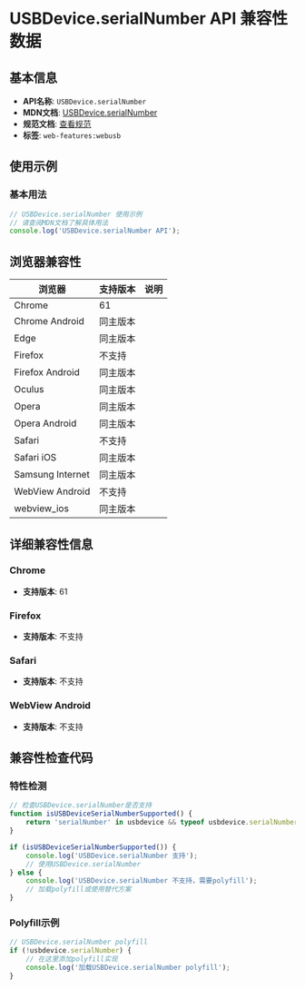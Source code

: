 # USBDevice.serialNumber API 兼容性数据

## 基本信息

- **API名称**: `USBDevice.serialNumber`
- **MDN文档**: [USBDevice.serialNumber](https://developer.mozilla.org/docs/Web/API/USBDevice/serialNumber)
- **规范文档**: [查看规范](https://wicg.github.io/webusb/#dom-usbdevice-serialnumber)
- **标签**: `web-features:webusb`

## 使用示例

### 基本用法

```javascript
// USBDevice.serialNumber 使用示例
// 请查阅MDN文档了解具体用法
console.log('USBDevice.serialNumber API');
```

## 浏览器兼容性

| 浏览器 | 支持版本 | 说明 |
|--------|----------|------|
| Chrome | 61 |  |
| Chrome Android | 同主版本 |  |
| Edge | 同主版本 |  |
| Firefox | 不支持 |  |
| Firefox Android | 同主版本 |  |
| Oculus | 同主版本 |  |
| Opera | 同主版本 |  |
| Opera Android | 同主版本 |  |
| Safari | 不支持 |  |
| Safari iOS | 同主版本 |  |
| Samsung Internet | 同主版本 |  |
| WebView Android | 不支持 |  |
| webview_ios | 同主版本 |  |

## 详细兼容性信息

### Chrome

- **支持版本**: 61

### Firefox

- **支持版本**: 不支持

### Safari

- **支持版本**: 不支持

### WebView Android

- **支持版本**: 不支持

## 兼容性检查代码

### 特性检测

```javascript
// 检查USBDevice.serialNumber是否支持
function isUSBDeviceSerialNumberSupported() {
    return 'serialNumber' in usbdevice && typeof usbdevice.serialNumber === 'function';
}

if (isUSBDeviceSerialNumberSupported()) {
    console.log('USBDevice.serialNumber 支持');
    // 使用USBDevice.serialNumber
} else {
    console.log('USBDevice.serialNumber 不支持，需要polyfill');
    // 加载polyfill或使用替代方案
}
```

### Polyfill示例

```javascript
// USBDevice.serialNumber polyfill
if (!usbdevice.serialNumber) {
    // 在这里添加polyfill实现
    console.log('加载USBDevice.serialNumber polyfill');
}
```

